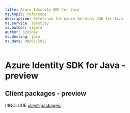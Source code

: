 ```yaml
---
title: Azure Identity SDK for Java
ms.topic: reference
description: Reference for Azure Identity SDK for Java
ms.service: identity
ms.author: vigera
author: g2vinay
ms.devlang: java
ms.data: 09/07/2022
---
```

# Azure Identity SDK for Java - preview

## Client packages - preview
[!INCLUDE [client-packages](identity-client-index.md)]